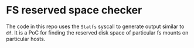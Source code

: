 # FS reserved space checker

The code in this repo uses the `Statfs` syscall to generate output similar to `df`. It is a PoC for finding the reserved disk space of particular fs mounts on particular hosts.